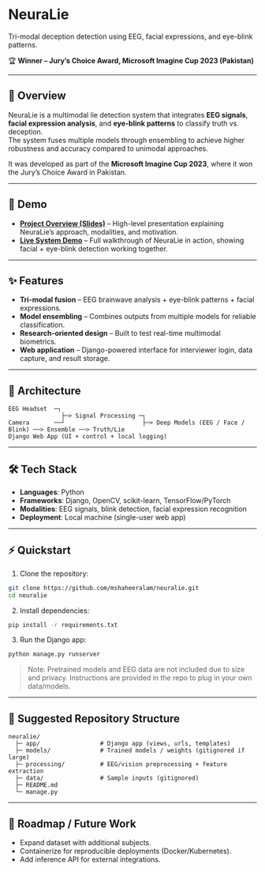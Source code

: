 # NeuraLie  
Tri-modal deception detection using EEG, facial expressions, and eye-blink patterns.  

🏆 **Winner – Jury’s Choice Award, Microsoft Imagine Cup 2023 (Pakistan)**  

---

## 🚀 Overview  
NeuraLie is a multimodal lie detection system that integrates **EEG signals**, **facial expression analysis**, and **eye-blink patterns** to classify truth vs. deception.  
The system fuses multiple models through ensembling to achieve higher robustness and accuracy compared to unimodal approaches.  

It was developed as part of the **Microsoft Imagine Cup 2023**, where it won the Jury’s Choice Award in Pakistan.  

---

## 🎥 Demo  

- **[Project Overview (Slides)](https://github.com/mshaheeralam/NeuraLie/assets/56303960/d908560f-8338-4fe0-83ad-de529bed9c68)** – High-level presentation explaining NeuraLie’s approach, modalities, and motivation.  
- **[Live System Demo](https://github.com/mshaheeralam/NeuraLie/assets/56303960/b0428961-68dc-45e2-805b-517ce32a2dda)** – Full walkthrough of NeuraLie in action, showing facial + eye-blink detection working together.  

---

## ✨ Features  
- **Tri-modal fusion** – EEG brainwave analysis + eye-blink patterns + facial expressions.  
- **Model ensembling** – Combines outputs from multiple models for reliable classification.  
- **Research-oriented design** – Built to test real-time multimodal biometrics.  
- **Web application** – Django-powered interface for interviewer login, data capture, and result storage.  

---

## 🧩 Architecture  

```text
EEG Headset  ─┐
               ├─> Signal Processing ─┐
Camera       ──┘                      ├─> Deep Models (EEG / Face / Blink) ──> Ensemble ──> Truth/Lie
Django Web App (UI + control + local logging)
```

---

## 🛠️ Tech Stack  
- **Languages**: Python  
- **Frameworks**: Django, OpenCV, scikit-learn, TensorFlow/PyTorch  
- **Modalities**: EEG signals, blink detection, facial expression recognition  
- **Deployment**: Local machine (single-user web app)  

---

## ⚡ Quickstart  

1. Clone the repository:  
```bash
git clone https://github.com/mshaheeralam/neuralie.git
cd neuralie
```

2. Install dependencies:  
```bash
pip install -r requirements.txt
```

3. Run the Django app:  
```bash
python manage.py runserver
```

> Note: Pretrained models and EEG data are not included due to size and privacy. Instructions are provided in the repo to plug in your own data/models.  

---

## 📂 Suggested Repository Structure  
```
neuralie/
  ├─ app/                 # Django app (views, urls, templates)
  ├─ models/              # Trained models / weights (gitignored if large)
  ├─ processing/          # EEG/vision preprocessing + feature extraction
  ├─ data/                # Sample inputs (gitignored)
  ├─ README.md
  └─ manage.py
```

---

## 🔮 Roadmap / Future Work  
- Expand dataset with additional subjects.  
- Containerize for reproducible deployments (Docker/Kubernetes).  
- Add inference API for external integrations.  
